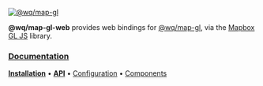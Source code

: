 [![@wq/map-gl][logo]][docs]

**@wq/map-gl-web** provides web bindings for [@wq/map-gl], via the [Mapbox GL JS] library.

### [Documentation][docs]

[**Installation**][installation]
&bull;
[**API**][api]
&bull;
[Configuration][configuration]
&bull;
[Components][components]

[logo]: https://wq.io/images/@wq/map-gl.svg
[docs]: https://wq.io/@wq/map-gl
[installation]: https://wq.io/@wq/map-gl#installation
[api]: https://wq.io/@wq/map-gl#api
[configuration]: https://wq.io/@wq/map-gl#configuration
[components]: https://wq.io/@wq/map-gl#components

[@wq/map-gl]: https://wq.io/@wq/map-gl
[Mapbox GL JS]: https://docs.mapbox.com/mapbox-gl-js/
